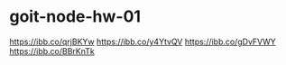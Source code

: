 # goit-node-hw-01
https://ibb.co/qrjBKYw
https://ibb.co/y4YtvQV
https://ibb.co/gDvFVWY
https://ibb.co/BBrKnTk